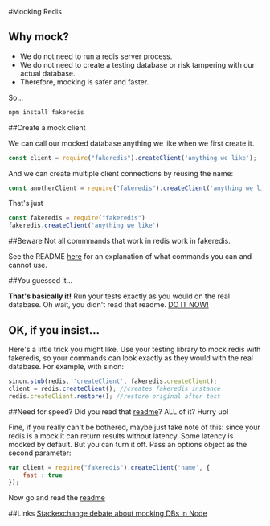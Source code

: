 #Mocking Redis

## Why mock?
- We do not need to run a redis server process.
- We do not need to create a testing database or risk tampering with our actual database.
- Therefore, mocking is safer and faster.

So...

```bash
npm install fakeredis
```

##Create a mock client

We can call our mocked database anything we like when we first create it.

```javascript
const client = require("fakeredis").createClient('anything we like');
```

And we can create multiple client connections by reusing the name:

```javascript
const anotherClient = require("fakeredis").createClient('anything we like');
```

That's just
```javascript
const fakeredis = require("fakeredis")
fakeredis.createClient('anything we like')
```

##Beware
Not all commmands that work in redis work in fakeredis.

See the README [here](https://github.com/hdachev/fakeredis) for an explanation of what commands you can and cannot use.

##You guessed it...

**That's basically it!** Run your tests exactly as you would on the real database. Oh wait, you didn't read that readme. [DO IT NOW!](https://github.com/hdachev/fakeredis)

## OK, if you insist...

Here's a little trick you might like. Use your testing library to mock redis with fakeredis, so your commands can look exactly as they would with the real database. For example, with sinon:

```javascript
sinon.stub(redis, 'createClient', fakeredis.createClient);
client = redis.createClient(); //creates fakeredis instance
redis.createClient.restore(); //restore original after test
```

##Need for speed?
Did you read that [readme](https://github.com/hdachev/fakeredis)? ALL of it? Hurry up! 

Fine, if you really can't be bothered, maybe just take note of this: since your redis is a mock it can return results without latency. Some latency is mocked by default. But you can turn it off. Pass an options object as the second parameter:

```javascript
var client = require("fakeredis").createClient('name', {
    fast : true
});
```
Now go and read the [readme](https://github.com/hdachev/fakeredis)

##Links
[Stackexchange debate about mocking DBs in Node](http://stackoverflow.com/questions/12526160/mocking-database-in-node-js)